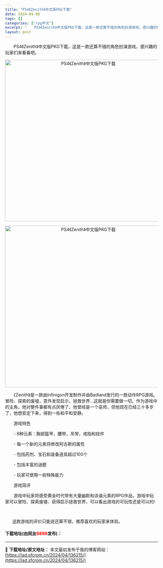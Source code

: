 ```yaml
---
title: "PS4《Zenith》中文版PKG下载"
date: 2024-04-08
tags: []
categories: ["rpg中文"]
excerpt: "　　PS4《Zenith》中文版PKG下载，这是一款还算不错的角色扮演游戏，感兴趣的玩家们来看看吧。 　　《Zenith》是一款由Infinigon开发制作并由Badland发行的一款动作RPG游戏。冒险、探索的废墟，意外发现启示，拯救世界...这就是你需要做一切。作为游戏中的主角，他对整件事都有点&hellip;"
layout: post
---
```


 <p>　　PS4《Zenith》中文版PKG下载，这是一款还算不错的角色扮演游戏，感兴趣的玩家们来看看吧。</p> <p align="center"><img align="" border="0" src="https://lad.sfcrom.cn/wp-content/uploads/2024/04/20240408_66136f0a09295.webp" width="533" alt="PS4《Zenith》中文版PKG下载" /></p> <p align="center"><img align="" border="0" src="https://lad.sfcrom.cn/wp-content/uploads/2024/04/20240408_66136f0a59d25.webp" width="533" alt="PS4《Zenith》中文版PKG下载" /></p> <p>　　《Zenith》是一款由Infinigon开发制作并由Badland发行的一款动作RPG游戏。冒险、探索的废墟，意外发现启示，拯救世界...这就是你需要做一切。作为游戏中的主角，他对整件事都有点厌倦了，他曾经是一个巫师，但他现在已经三十多岁了，他想安定下来，得到一些和平和安静。</p> <p>　　游戏特色</p> <p>　　- 6种元素：胸部盔甲，腰带，吊带，戒指和挂件</p> <p>　　- 每一个新的元素将修改阿古斯的属性</p> <p>　　- 包括药剂、宝石和装备道具超过100个</p> <p>　　- 包括丰富的谜题</p> <p>　　- 玩家可使用一些特殊能力</p> <p>　　游戏简评</p> <p>　　游戏中玩家将感受黄金时代带有大量幽默和诙谐元素的RPG作品，游戏中玩家可以冒险、探索废墟、获得启示拯救世界，可以看出游戏的可玩性还是可以的!</p> <p>&nbsp;</p> <p>&nbsp; &nbsp; &nbsp; 这款游戏的评价只能说还算不错，推荐喜欢的玩家来体验。</p> <p><h4>下载地址(由网友<font color="red">6899</font>发布)：</h4></p> 

---
📖 **下载地址/原文地址：** 本文最初发布于我的博客网站：[https://lad.sfcrom.cn/2024/04/136215/](https://lad.sfcrom.cn/2024/04/136215/)
